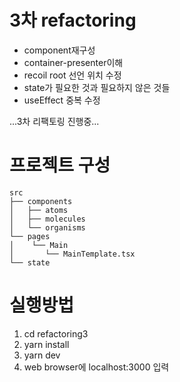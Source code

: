 # 3차 refactoring
- component재구성
- container-presenter이해
- recoil root 선언 위치 수정
- state가 필요한 것과 필요하지 않은 것들 
- useEffect 중복 수정

...3차 리팩토링 진행중...

# 프로젝트 구성

```
src
├── components            
│   ├── atoms		    
│   ├── molecules	
│   └── organisms		
└── pages                 
│    └── Main
│     	└── MainTemplate.tsx
└── state                         
```

# 실행방법

1. cd refactoring3
2. yarn install
3. yarn dev
4. web browser에 localhost:3000 입력

